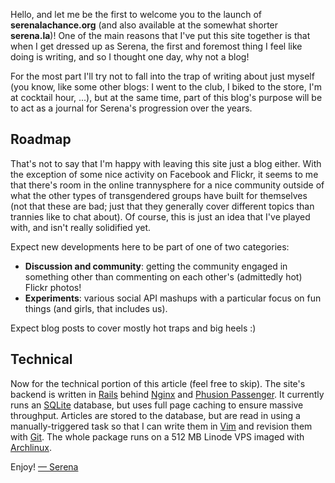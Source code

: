 Hello, and let me be the first to welcome you to the launch of **serenalachance.org** (and also available at the somewhat shorter **serena.la**)! One of the main reasons that I've put this site together is that when I get dressed up as Serena, the first and foremost thing I feel like doing is writing, and so I thought one day, why not a blog!

For the most part I'll try not to fall into the trap of writing about just myself (you know, like some other blogs: I went to the club, I biked to the store, I'm at cocktail hour, ...), but at the same time, part of this blog's purpose will be to act as a journal for Serena's progression over the years.

Roadmap
-------

That's not to say that I'm happy with leaving this site just a blog either. With the exception of some nice activity on Facebook and Flickr, it seems to me that there's room in the online trannysphere for a nice community outside of what the other types of transgendered groups have built for themselves (not that these are bad; just that they generally cover different topics than trannies like to chat about). Of course, this is just an idea that I've played with, and isn't really solidified yet.

Expect new developments here to be part of one of two categories:

* **Discussion and community**: getting the community engaged in something other than commenting on each other's (admittedly hot) Flickr photos!
* **Experiments**: various social API mashups with a particular focus on fun things (and girls, that includes us).

Expect blog posts to cover mostly hot traps and big heels :)

Technical
---------

Now for the technical portion of this article (feel free to skip). The site's backend is written in [Rails](http://rubyonrails.org/) behind [Nginx](http://nginx.org/) and [Phusion Passenger](http://www.modrails.com/). It currently runs an [SQLite](http://www.sqlite.org/) database, but uses full page caching to ensure massive throughput. Articles are stored to the database, but are read in using a manually-triggered task so that I can write them in [Vim](http://www.vim.org/) and revision them with [Git](http://git-scm.com/). The whole package runs on a 512 MB Linode VPS imaged with [Archlinux](http://www.archlinux.org/).

Enjoy! [&mdash; Serena](mailto:s@serenalachance.org)

